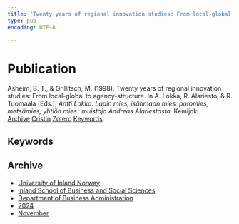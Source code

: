 ```yaml
---
title: 'Twenty years of regional innovation studies: From local-global to agency-structure'
type: pub
encoding: UTF-8

---
```

<h1>Publication</h1>
<article id="csl-bib-container-M25Y3TMY" class="csl-bib-container">
  <div class="csl-bib-body"> <div class="csl-entry">Asheim, B. T., &#38; Grillitsch, M. (1998). Twenty years of regional innovation studies: From local-global to agency-structure. In A. Lokka, R. Alariesto, &#38; R. Tuomaala (Eds.), <i>Antti Lokka: Lapin mies, isänmaan mies, poromies, metsämies, yhtiön mies : muistoja Andreas Alariestosta</i>. Kemijoki.</div> </div>
  <div class="csl-bib-buttons">
    <a href="#taxonomy-article-M25Y3TMY" alt="archive" class="csl-bib-button">Archive</a>
    <a href="https://app.cristin.no/results/show.jsf?id=2320541" alt="Cristin" class="csl-bib-button">Cristin</a>
    <a href="http://zotero.org/groups/5881554/items/M25Y3TMY" alt="Zotero" class="csl-bib-button">Zotero</a>
    <a href="#keywords-article-M25Y3TMY" alt="keywords" class="csl-bib-button">Keywords</a>
  </div>
  <div id="csl-bib-meta-container-M25Y3TMY"></div>
</article>
<div id="csl-bib-meta-M25Y3TMY" class="csl-bib-meta">
  <article id="keywords-article-M25Y3TMY" class="keywords-article">
    <h1>Keywords</h1>
    
  </article>
  <article id="taxonomy-article-M25Y3TMY" class="taxonomy-article">
    <h1>Archive</h1>
    <ul>
      <li>
        <a href="/en/archive/?key=3DCRN523">University of Inland Norway</a>
      </li>
      <li>
        <a href="/en/archive/?key=DU8Q9LN9">Inland School of Business and Social Sciences</a>
      </li>
      <li>
        <a href="/en/archive/?key=3IQA89I8">Department of Business Administration</a>
      </li>
      <li>
        <a href="/en/archive/?key=ZM8AGK3A">2024</a>
      </li>
      <li>
        <a href="/en/archive/?key=A2NGEDNX">November</a>
      </li>
    </ul>
  </article>
</div>
